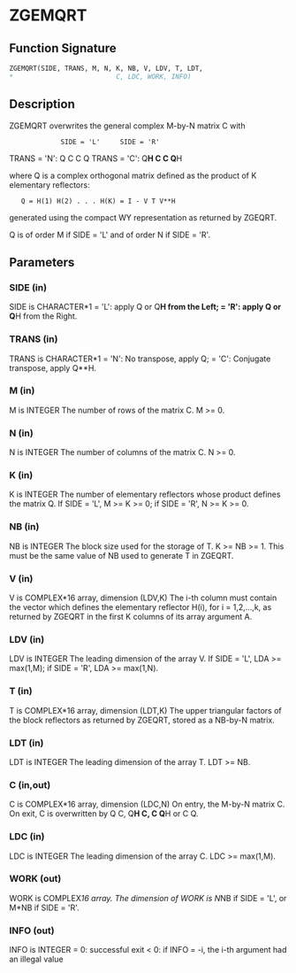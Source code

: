# ZGEMQRT

## Function Signature

```fortran
ZGEMQRT(SIDE, TRANS, M, N, K, NB, V, LDV, T, LDT,
*                          C, LDC, WORK, INFO)
```

## Description


 ZGEMQRT overwrites the general complex M-by-N matrix C with

                 SIDE = 'L'     SIDE = 'R'
 TRANS = 'N':      Q C            C Q
 TRANS = 'C':    Q**H C            C Q**H

 where Q is a complex orthogonal matrix defined as the product of K
 elementary reflectors:

       Q = H(1) H(2) . . . H(K) = I - V T V**H

 generated using the compact WY representation as returned by ZGEQRT.

 Q is of order M if SIDE = 'L' and of order N  if SIDE = 'R'.

## Parameters

### SIDE (in)

SIDE is CHARACTER*1 = 'L': apply Q or Q**H from the Left; = 'R': apply Q or Q**H from the Right.

### TRANS (in)

TRANS is CHARACTER*1 = 'N': No transpose, apply Q; = 'C': Conjugate transpose, apply Q**H.

### M (in)

M is INTEGER The number of rows of the matrix C. M >= 0.

### N (in)

N is INTEGER The number of columns of the matrix C. N >= 0.

### K (in)

K is INTEGER The number of elementary reflectors whose product defines the matrix Q. If SIDE = 'L', M >= K >= 0; if SIDE = 'R', N >= K >= 0.

### NB (in)

NB is INTEGER The block size used for the storage of T. K >= NB >= 1. This must be the same value of NB used to generate T in ZGEQRT.

### V (in)

V is COMPLEX*16 array, dimension (LDV,K) The i-th column must contain the vector which defines the elementary reflector H(i), for i = 1,2,...,k, as returned by ZGEQRT in the first K columns of its array argument A.

### LDV (in)

LDV is INTEGER The leading dimension of the array V. If SIDE = 'L', LDA >= max(1,M); if SIDE = 'R', LDA >= max(1,N).

### T (in)

T is COMPLEX*16 array, dimension (LDT,K) The upper triangular factors of the block reflectors as returned by ZGEQRT, stored as a NB-by-N matrix.

### LDT (in)

LDT is INTEGER The leading dimension of the array T. LDT >= NB.

### C (in,out)

C is COMPLEX*16 array, dimension (LDC,N) On entry, the M-by-N matrix C. On exit, C is overwritten by Q C, Q**H C, C Q**H or C Q.

### LDC (in)

LDC is INTEGER The leading dimension of the array C. LDC >= max(1,M).

### WORK (out)

WORK is COMPLEX*16 array. The dimension of WORK is N*NB if SIDE = 'L', or M*NB if SIDE = 'R'.

### INFO (out)

INFO is INTEGER = 0: successful exit < 0: if INFO = -i, the i-th argument had an illegal value

